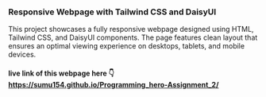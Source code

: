 
### Responsive Webpage with Tailwind CSS and DaisyUI
This project showcases a fully responsive webpage designed using HTML, Tailwind CSS, and DaisyUI components. The page features clean layout that ensures an optimal viewing experience on desktops, tablets, and mobile devices.


#### live link of this webpage here 👇https://sumu154.github.io/Programming_hero-Assignment_2/
